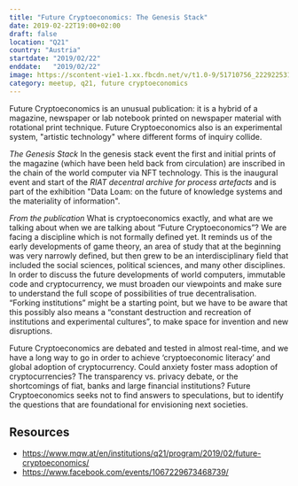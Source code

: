 ```yaml
---
title: "Future Cryptoeconomics: The Genesis Stack"
date: 2019-02-22T19:00+02:00
draft: false
location: "Q21"
country: "Austria"
startdate: "2019/02/22"
enddate:   "2019/02/22"
image: https://scontent-vie1-1.xx.fbcdn.net/v/t1.0-9/51710756_2229225317140092_118524093594075136_o.jpg?_nc_cat=108&_nc_sid=b386c4&_nc_ohc=8LLspmDo8h0AX885INU&_nc_ht=scontent-vie1-1.xx&oh=9317602349593566ad6b8c8efcddf16f&oe=5F87F120
category: meetup, q21, future cryptoeconomics
---
```


Future Cryptoeconomics is an unusual publication: it is a hybrid of a magazine, newspaper or lab notebook printed on newspaper material with rotational print technique. Future Cryptoeconomics also is an experimental system, "artistic technology" where different forms of inquiry collide.

*The Genesis Stack*
In the genesis stack event the first and initial prints of the magazine (which have been held back from circulation) are inscribed in the chain of the world computer via NFT technology. This is the inaugural event and start of the *RIAT decentral archive for process artefacts* and is part of the exhibition "Data Loam: on the future of knowledge systems and the materiality of information".

*From the publication*
What is cryptoeconomics exactly, and what are we talking about when we are talking about “Future Cryptoeconomics”? We are facing a discipline which is not formally defined yet. It reminds us of the early developments of game theory, an area of study that at the beginning was very narrowly defined, but then grew to be an interdisciplinary field that included the social sciences, political sciences, and many other disciplines. In order to discuss the future developments of world computers, immutable code and cryptocurrency, we must broaden our viewpoints and make sure to understand the full scope of possibilities of true decentralisation. “Forking institutions” might be a starting point, but we have to be aware that this possibly also means a “constant destruction and recreation of institutions and experimental cultures”, to make space for invention and new disruptions.

Future Cryptoeconomics are debated and tested in almost real-time, and we have a long way to go in order to achieve ‘cryptoeconomic literacy’ and global adoption of cryptocurrency. Could anxiety foster mass adoption of cryptocurrencies? The transparency vs. privacy debate, or the shortcomings of fiat, banks and large financial institutions? Future Cryptoeconomics seeks not to find answers to speculations, but to identify the questions that are foundational for envisioning next societies.

## Resources
* https://www.mqw.at/en/institutions/q21/program/2019/02/future-cryptoeconomics/
* https://www.facebook.com/events/1067229673468739/
